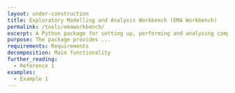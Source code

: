 ```yaml
---
layout: under-construction
title: Exploratory Modelling and Analysis Workbench (EMA Workbench)
permalink: /tools/emaworkbench/
excerpt: A Python package for setting up, performing and analysing computer model runs as part of exploratory modelling experiments.
purpose: The package provides ...
requirements: Requirements
decomposition: Main functionality
further_reading:
  - Reference 1
examples:
  - Example 1
---
```

